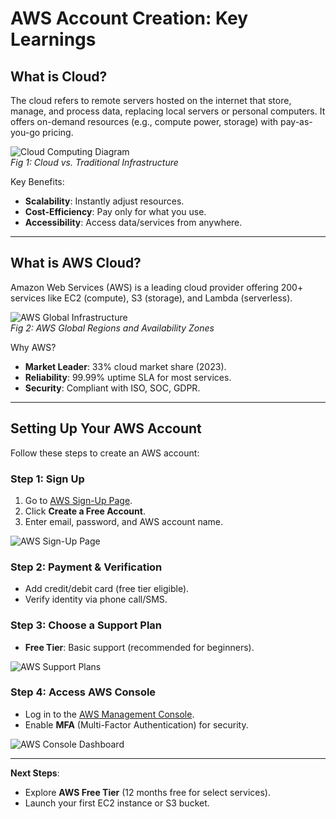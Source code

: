 # AWS Account Creation: Key Learnings

## What is Cloud?  
The cloud refers to remote servers hosted on the internet that store, manage, and process data, replacing local servers or personal computers. It offers on-demand resources (e.g., compute power, storage) with pay-as-you-go pricing.  

![Cloud Computing Diagram](images/cloud-basic.png)  
*Fig 1: Cloud vs. Traditional Infrastructure*  

Key Benefits:  
- **Scalability**: Instantly adjust resources.  
- **Cost-Efficiency**: Pay only for what you use.  
- **Accessibility**: Access data/services from anywhere.  

---

## What is AWS Cloud?  
Amazon Web Services (AWS) is a leading cloud provider offering 200+ services like EC2 (compute), S3 (storage), and Lambda (serverless).  

![AWS Global Infrastructure](images/aws-global.png)  
*Fig 2: AWS Global Regions and Availability Zones*  

Why AWS?  
- **Market Leader**: 33% cloud market share (2023).  
- **Reliability**: 99.99% uptime SLA for most services.  
- **Security**: Compliant with ISO, SOC, GDPR.  

---

## Setting Up Your AWS Account  
Follow these steps to create an AWS account:  

### Step 1: Sign Up  
1. Go to [AWS Sign-Up Page](https://aws.amazon.com/).  
2. Click **Create a Free Account**.  
3. Enter email, password, and AWS account name.  

![AWS Sign-Up Page](images/aws-signup.png)  

### Step 2: Payment & Verification  
- Add credit/debit card (free tier eligible).  
- Verify identity via phone call/SMS.  

### Step 3: Choose a Support Plan  
- **Free Tier**: Basic support (recommended for beginners).  

![AWS Support Plans](images/support-plans.png)  

### Step 4: Access AWS Console  
- Log in to the [AWS Management Console](https://console.aws.amazon.com/).  
- Enable **MFA** (Multi-Factor Authentication) for security.  

![AWS Console Dashboard](images/console-dashboard.png)  

---

**Next Steps**:  
- Explore **AWS Free Tier** (12 months free for select services).  
- Launch your first EC2 instance or S3 bucket.  

